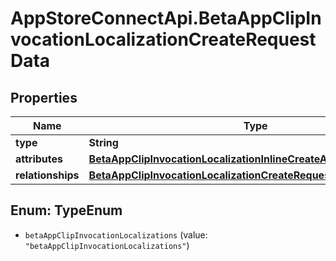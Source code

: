 # AppStoreConnectApi.BetaAppClipInvocationLocalizationCreateRequestData

## Properties

Name | Type | Description | Notes
------------ | ------------- | ------------- | -------------
**type** | **String** |  | 
**attributes** | [**BetaAppClipInvocationLocalizationInlineCreateAttributes**](BetaAppClipInvocationLocalizationInlineCreateAttributes.md) |  | 
**relationships** | [**BetaAppClipInvocationLocalizationCreateRequestDataRelationships**](BetaAppClipInvocationLocalizationCreateRequestDataRelationships.md) |  | 



## Enum: TypeEnum


* `betaAppClipInvocationLocalizations` (value: `"betaAppClipInvocationLocalizations"`)




